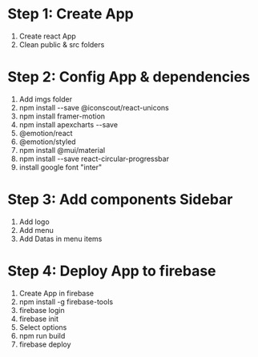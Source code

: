 # Step 1: Create App

1. Create react App
2. Clean public & src folders

# Step 2: Config App & dependencies

1. Add imgs folder
2. npm install --save @iconscout/react-unicons
3. npm install framer-motion
4. npm install apexcharts --save
5. @emotion/react
6. @emotion/styled
7. npm install @mui/material
8. npm install --save react-circular-progressbar
9. install google font "inter"

# Step 3: Add components Sidebar

1. Add logo
2. Add menu
3. Add Datas in menu items

# Step 4: Deploy App to firebase

1. Create App in firebase
2. npm install -g firebase-tools
3. firebase login
4. firebase init
5. Select options
6. npm run build
7. firebase deploy

